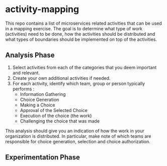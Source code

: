 # activity-mapping

This repo contains a list of microservices related activities that can be used in a mapping exercise.  The goal is to determine what type of work (activities) need to be done, how the activities should be distributed and what types of boundaries should be implemented on top of the activities.

## Analysis Phase

1.  Select activities from each of the categories that you deem important and relevant.  
1.  Create your own additional activities if needed.
1.  For each activity, identify which team, group or person typically performs :
    * Information Gathering
    * Choice Generation
    * Making a Choice
    * Approval of the Selected Choice
    * Execution of the choice (the work)
    * Challenging the choice that was made

This analysis should give you an indication of how the work in your organization is distributed.  In particular, make note of which teams are responsible for choice generation, selection and choice authorization.

## Experimentation Phase


  

